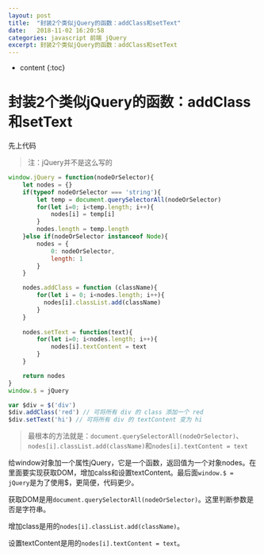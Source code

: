 ```yaml
---
layout: post
title:  "封装2个类似jQuery的函数：addClass和setText"
date:   2018-11-02 16:20:58
categories: javascript 前端 jQuery
excerpt: 封装2个类似jQuery的函数：addClass和setText
---
```


* content
{:toc}

# 封装2个类似jQuery的函数：addClass和setText

先上代码

> 注：jQuery并不是这么写的

```js
window.jQuery = function(nodeOrSelector){
    let nodes = {}
    if(typeof nodeOrSelector === 'string'){
        let temp = document.querySelectorAll(nodeOrSelector)
        for(let i=0; i<temp.length; i++){
            nodes[i] = temp[i]
        }
        nodes.length = temp.length
    }else if(nodeOrSelector instanceof Node){
        nodes = {
            0: nodeOrSelector,
            length: 1
        }
    }

    nodes.addClass = function (className){
        for(let i = 0; i<nodes.length; i++){
          nodes[i].classList.add(className)
        }
    }
 
    nodes.setText = function(text){
        for(let i=0; i<nodes.length; i++){
            nodes[i].textContent = text
        }
    } 

    return nodes
}
window.$ = jQuery

var $div = $('div')
$div.addClass('red') // 可将所有 div 的 class 添加一个 red
$div.setText('hi') // 可将所有 div 的 textContent 变为 hi
```

> 最根本的方法就是：`document.querySelectorAll(nodeOrSelector)`、`nodes[i].classList.add(className)`和`nodes[i].textContent = text`

给window对象加一个属性jQuery，它是一个函数，返回值为一个对象nodes。在里面要实现获取DOM，增加calss和设置textContent。最后面`window.$ = jQuery`是为了使用$，更简便，代码更少。

获取DOM是用`document.querySelectorAll(nodeOrSelector)`。这里判断参数是否是字符串。

增加class是用的`nodes[i].classList.add(className)`。

设置textContent是用的`nodes[i].textContent = text`。
